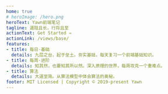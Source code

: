 ```yaml
---
home: true
# heroImage: /hero.png
heroText: Yawn前端笔记
tagline: 道阻且长，行将且至
actionText: Get Started →
actionLink: /views/base/
features:
- title: 每日·基础
  details: 九层之台，起于垒土。夯实基础，每天复习一个前端基础知识。
- title: 每周·进阶
  details: 知其然，也要知其所以然。深入原理的世界，每周攻克一个重难点。
- title: 算法
  details: 大道至简。从算法模型中体会算法的奥秘。
footer: MIT Licensed | Copyright © 2019-present Yawn
---
```


